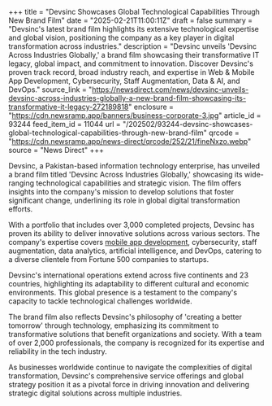 +++
title = "Devsinc Showcases Global Technological Capabilities Through New Brand Film"
date = "2025-02-21T11:00:11Z"
draft = false
summary = "Devsinc's latest brand film highlights its extensive technological expertise and global vision, positioning the company as a key player in digital transformation across industries."
description = "Devsinc unveils 'Devsinc Across Industries Globally,' a brand film showcasing their transformative IT legacy, global impact, and commitment to innovation. Discover Devsinc's proven track record, broad industry reach, and expertise in Web & Mobile App Development, Cybersecurity, Staff Augmentation, Data & AI, and DevOps."
source_link = "https://newsdirect.com/news/devsinc-unveils-devsinc-across-industries-globally-a-new-brand-film-showcasing-its-transformative-it-legacy-272189818"
enclosure = "https://cdn.newsramp.app/banners/business-corporate-3.jpg"
article_id = 93244
feed_item_id = 11044
url = "/202502/93244-devsinc-showcases-global-technological-capabilities-through-new-brand-film"
qrcode = "https://cdn.newsramp.app/news-direct/qrcode/252/21/fineNxzo.webp"
source = "News Direct"
+++

<p>Devsinc, a Pakistan-based information technology enterprise, has unveiled a brand film titled 'Devsinc Across Industries Globally,' showcasing its wide-ranging technological capabilities and strategic vision. The film offers insights into the company's mission to develop solutions that foster significant change, underlining its role in global digital transformation efforts.</p><p>With a portfolio that includes over 3,000 completed projects, Devsinc has proven its ability to deliver innovative solutions across various sectors. The company's expertise covers <a href='https://www.devsinc.com/services/mobile-development' rel='nofollow' target='_blank'>mobile app development</a>, cybersecurity, staff augmentation, data analytics, artificial intelligence, and DevOps, catering to a diverse clientele from Fortune 500 companies to startups.</p><p>Devsinc's international operations extend across five continents and 23 countries, highlighting its adaptability to different cultural and economic environments. This global presence is a testament to the company's capacity to tackle technological challenges worldwide.</p><p>The brand film also reflects Devsinc's philosophy of 'creating a better tomorrow' through technology, emphasizing its commitment to transformative solutions that benefit organizations and society. With a team of over 2,000 professionals, the company is recognized for its expertise and reliability in the tech industry.</p><p>As businesses worldwide continue to navigate the complexities of digital transformation, Devsinc's comprehensive service offerings and global strategy position it as a pivotal force in driving innovation and delivering strategic digital solutions across multiple industries.</p>